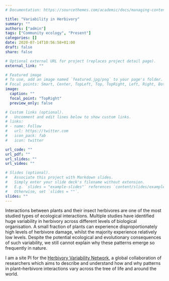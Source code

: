 ```yaml
---
# Documentation: https://sourcethemes.com/academic/docs/managing-content/

title: "Variability in Herbivory"
summary: ""
authors: ["admin"]
tags: ["Community ecology", "Present"]
categories: []
date: 2020-07-14T10:56:58+01:00
draft: false
share: false

# Optional external URL for project (replaces project detail page).
external_link: ""

# Featured image
# To use, add an image named `featured.jpg/png` to your page's folder.
# Focal points: Smart, Center, TopLeft, Top, TopRight, Left, Right, BottomLeft, Bottom, BottomRight.
image:
  caption: ""
  focal_point: "TopRight"
  preview_only: false

# Custom links (optional).
#   Uncomment and edit lines below to show custom links.
# links:
# - name: Follow
#   url: https://twitter.com
#   icon_pack: fab
#   icon: twitter

url_code: ""
url_pdf: ""
url_slides: ""
url_video: ""

# Slides (optional).
#   Associate this project with Markdown slides.
#   Simply enter your slide deck's filename without extension.
#   E.g. `slides = "example-slides"` references `content/slides/example-slides.md`.
#   Otherwise, set `slides = ""`.
slides: ""
---
```


Interactions between plants and their insect herbivores are one of the most studied types of ecological interactions. Multiple studies have identified huge variability in herbivory across different levels of biological organisation. A small fraction of plants can experience disproportionately high levels of herbivore damage, whilst the majority experience relatively low levels. Despite the potential ecological and evolutionary consequences of such variability, we still cannot explain why these patterns emerge so frequently in nature.

I am a site PI for the [Herbivory Variability Network](https://herbvar.org), a global collaboration of researchers which aims to describe and understand how and why patterns in plant–herbivore interactions vary across the tree of life and around the world.
